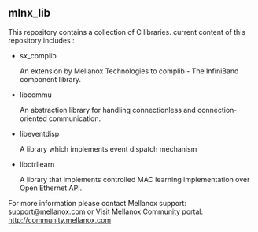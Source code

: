 ## mlnx_lib

This repository contains a collection of C libraries.
current content of this repository includes :

* sx_complib

	An extension by Mellanox Technologies to complib - The InfiniBand component 
	library.

* libcommu

	An abstraction library for handling connectionless and connection-oriented 
	communication.

* libeventdisp

	A library which implements event dispatch mechanism

* libctrllearn

	A library that implements controlled MAC learning implementation over 
	Open Ethernet API.


For more information please contact Mellanox support: support@mellanox.com
or
Visit Mellanox Community portal: http://community.mellanox.com
